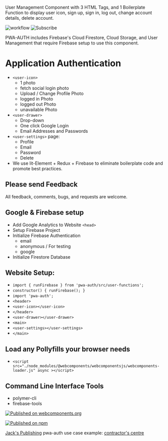 
User Management Component with 3 HTML Tags, and 1 Boilerplate Function to display user icon, sign up, sign in, log out, change account details, delete account.

![workflow](https://www.inmostfire.com/images/workflow.png)
![Subscribe](https://www.inmostfire.com/images/pwa-auth.png)

PWA-AUTH includes Firebase's Cloud Firestore, Cloud Storage, and User Management that require Firebase setup to use this component.

Application Authentication
======================
* `<user-icon>`
  - 1 photo
  - fetch social login photo
  - Upload / Change Profile Photo
  - logged in Photo
  - logged out Photo
  - unavailable Photo
* `<user-drawer>`
  - Drop-down 
  - One click Google Login
  - Email Addresses and Passwords
* `<user-settings>` page:
  - Profile
  - Email
  - Password
  - Delete
* We use lit-Element + Redux + Firebase to eliminate boilerplate code and promote best practices.

## Please send Feedback
All feedback, comments, bugs, and requests are welcome.

## Google & Firebase setup
* Add Google Analytics to Website `<head>`
* Setup Firebase Project
* Initialize Firebase Authentication
  - email
  - anonymous / For testing
  - google
* Initialize Firestore Database

## Website Setup:
* `import { runFirebase } from 'pwa-auth/src/user-functions';`
* `constructor() { runFirebase(); }`
* `import 'pwa-auth';`
* `<header>`
*   `<user-icon></user-icon>`
* `</header>`
* `<user-drawer></user-drawer>`
* `<main>`
*   `<user-settings></user-settings>`
* `</main>`

## Load any Pollyfills your browser needs
* `<script src="./node_modules/@webcomponents/webcomponentsjs/webcomponents-loader.js" async ></script>`

## Command Line Interface Tools
* polymer-cli
* firebase-tools

[![Published on webcomponents.org](https://img.shields.io/badge/webcomponents.org-published-blue.svg)](https://www.webcomponents.org/element/owner/my-element)

[![Published on npm](https://https://www.jackspublishing.com/npm007.svg)](https://www.npmjs.com/package/pwa-auth)

[Jack's Publishing](https://www.jackspublishing.com)
pwa-auth use case example: [contractor's centre](https://www.contractorscentre.com)